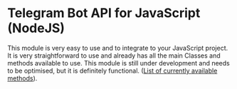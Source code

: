 # Telegram Bot API for JavaScript (NodeJS)
This module is very easy to use and to integrate to your JavaScript project. It is very straightforward to use and already has all the main Classes and methods available to use. This module is still under development and needs to be optimised, but it is definitely functional. ([List of currently available methods](https://github.com/williamchenjun/telegram-bot-js/)).
